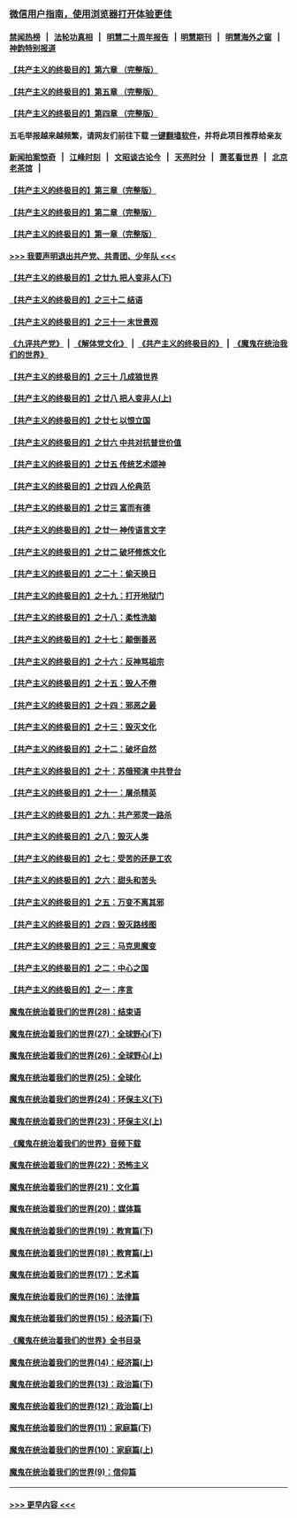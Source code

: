 ### [微信用户指南，使用浏览器打开体验更佳](https://github.com/gfw-breaker/banned-news1/blob/master/indexes/wechat-guide.md?t=0)
#### [禁闻热榜](热点新闻.md?t=0)  &nbsp;&nbsp;|&nbsp;&nbsp; [法轮功真相](https://github.com/gfw-breaker/truth/blob/master/README.md?t=0) &nbsp;&nbsp;|&nbsp;&nbsp; [明慧二十周年报告](https://github.com/gfw-breaker/mh-reports/blob/master/README.md?t=0) &nbsp;&nbsp;|&nbsp;&nbsp;[明慧期刊](https://github.com/gfw-breaker/mh-qikan) &nbsp;&nbsp;|&nbsp;&nbsp; [明慧海外之窗](https://github.com/gfw-breaker/mh-news/blob/master/README.md?t=0) &nbsp;&nbsp;|&nbsp;&nbsp; [神韵特别报道](https://github.com/gfw-breaker/mh-news/blob/master/shenyun.md?t=0)
#### [【共产主义的终极目的】第六章 （完整版）](../pages/nsc422/n11428913.md?t=02051311) 
#### [【共产主义的终极目的】第五章 （完整版）](../pages/nsc422/n11428912.md?t=02051311) 
#### [【共产主义的终极目的】第四章 （完整版）](../pages/nsc422/n11428907.md?t=02051311) 
#### 五毛举报越来越频繁，请网友们前往下载 [一键翻墙软件](https://github.com/gfw-breaker/ssr-accounts)，并将此项目推荐给亲友
#### [新闻拍案惊奇](https://github.com/gfw-breaker/banned-news1/blob/master/pages/link4.md) &nbsp;&nbsp;|&nbsp;&nbsp; [江峰时刻](https://github.com/gfw-breaker/banned-news1/blob/master/pages/link4.md) &nbsp;&nbsp;|&nbsp;&nbsp; [文昭谈古论今](https://github.com/gfw-breaker/banned-news1/blob/master/pages/link4.md) &nbsp;&nbsp;|&nbsp;&nbsp; [天亮时分](https://github.com/gfw-breaker/banned-news1/blob/master/pages/link4.md) &nbsp;&nbsp;|&nbsp;&nbsp; [萧茗看世界](https://github.com/gfw-breaker/banned-news1/blob/master/pages/link4.md) &nbsp;&nbsp;|&nbsp;&nbsp; [北京老茶馆](https://github.com/gfw-breaker/banned-news1/blob/master/pages/link4.md) &nbsp;&nbsp;|&nbsp;&nbsp; 
#### [【共产主义的终极目的】第三章（完整版）](../pages/nsc422/n11428848.md?t=02051311) 
#### [【共产主义的终极目的】第二章（完整版）](../pages/nsc422/n11428831.md?t=02051311) 
#### [【共产主义的终极目的】第一章（完整版）](../pages/nsc422/n11417651.md?t=02051311) 
#### [>>> 我要声明退出共产党、共青团、少年队 <<<](https://github.com/begood0513/goodnews/blob/master/quit/letter.md) 
#### [【共产主义的终极目的】之廿九 把人变非人(下)](../pages/nsc422/n11344140.md?t=02051311) 
#### [【共产主义的终极目的】之三十二 结语](../pages/nsc422/n11360535.md?t=02051311) 
#### [【共产主义的终极目的】之三十一 末世景观](../pages/nsc422/n11351129.md?t=02051311) 
#### [《九评共产党》](https://github.com/begood0513/9ping.md/blob/master/README.md) &nbsp;|&nbsp; [《解体党文化》](../../../../jtdwh.md/blob/master/README.md)  &nbsp;|&nbsp; [《共产主义的终极目的》](../../../../gczydzjmd.md/blob/master/README.md) &nbsp;|&nbsp; [《魔鬼在统治我们的世界》](../../../../mgztzwmdsj.md/blob/master/README.md) 
#### [【共产主义的终极目的】之三十 几成狼世界](../pages/nsc422/n11348280.md?t=02051311) 
#### [【共产主义的终极目的】之廿八 把人变非人(上)](../pages/nsc422/n11340492.md?t=02051311) 
#### [【共产主义的终极目的】之廿七 以恨立国](../pages/nsc422/n11336944.md?t=02051311) 
#### [【共产主义的终极目的】之廿六 中共对抗普世价值](../pages/nsc422/n11324785.md?t=02051311) 
#### [【共产主义的终极目的】之廿五 传统艺术颂神](../pages/nsc422/n11296396.md?t=02051311) 
#### [【共产主义的终极目的】之廿四 人伦典范](../pages/nsc422/n11296397.md?t=02051311) 
#### [【共产主义的终极目的】之廿三 富而有德](../pages/nsc422/n11283598.md?t=02051311) 
#### [【共产主义的终极目的】之廿一 神传语言文字](../pages/nsc422/n11263265.md?t=02051311) 
#### [【共产主义的终极目的】之廿二 破坏修炼文化](../pages/nsc422/n11245728.md?t=02051311) 
#### [【共产主义的终极目的】之二十：偷天换日](../pages/nsc422/n11238846.md?t=02051311) 
#### [【共产主义的终极目的】之十九：打开地狱门](../pages/nsc422/n11206376.md?t=02051311) 
#### [【共产主义的终极目的】之十八：柔性洗脑](../pages/nsc422/n11199994.md?t=02051311) 
#### [【共产主义的终极目的】之十七：颠倒善恶](../pages/nsc422/n11179782.md?t=02051311) 
#### [【共产主义的终极目的】之十六：反神骂祖宗](../pages/nsc422/n11166798.md?t=02051311) 
#### [【共产主义的终极目的】之十五：毁人不倦](../pages/nsc422/n11166792.md?t=02051311) 
#### [【共产主义的终极目的】之十四：邪恶之最](../pages/nsc422/n11150249.md?t=02051311) 
#### [【共产主义的终极目的】之十三：毁灭文化](../pages/nsc422/n11135227.md?t=02051311) 
#### [【共产主义的终极目的】之十二：破坏自然](../pages/nsc422/n11135214.md?t=02051311) 
#### [【共产主义的终极目的】之十：苏俄预演 中共登台](../pages/nsc422/n11118424.md?t=02051311) 
#### [【共产主义的终极目的】之十一：屠杀精英](../pages/nsc422/n11118442.md?t=02051311) 
#### [【共产主义的终极目的】之九：共产邪灵一路杀](../pages/nsc422/n11114139.md?t=02051311) 
#### [【共产主义的终极目的】之八：毁灭人类](../pages/nsc422/n11108503.md?t=02051311) 
#### [【共产主义的终极目的】之七：受苦的还是工农](../pages/nsc422/n11101809.md?t=02051311) 
#### [【共产主义的终极目的】之六：甜头和苦头](../pages/nsc422/n11096971.md?t=02051311) 
#### [【共产主义的终极目的】之五：万变不离其邪](../pages/nsc422/n11091285.md?t=02051311) 
#### [【共产主义的终极目的】之四：毁灭路线图](../pages/nsc422/n11086284.md?t=02051311) 
#### [【共产主义的终极目的】之三：马克思魔变](../pages/nsc422/n11061941.md?t=02051311) 
#### [【共产主义的终极目的】之二：中心之国](../pages/nsc422/n11047728.md?t=02051311) 
#### [【共产主义的终极目的】之一：序言](../pages/nsc422/n11086077.md?t=02051311) 
#### [魔鬼在统治着我们的世界(28)：结束语](../pages/nsc422/n10936246.md?t=02051311) 
#### [魔鬼在统治着我们的世界(27)：全球野心(下)](../pages/nsc422/n10928319.md?t=02051311) 
#### [魔鬼在统治着我们的世界(26)：全球野心(上)](../pages/nsc422/n10900318.md?t=02051311) 
#### [魔鬼在统治着我们的世界(25)：全球化](../pages/nsc422/n10788205.md?t=02051311) 
#### [魔鬼在统治着我们的世界(24)：环保主义(下)](../pages/nsc422/n10695307.md?t=02051311) 
#### [魔鬼在统治着我们的世界(23)：环保主义(上)](../pages/nsc422/n10688613.md?t=02051311) 
#### [《魔鬼在统治着我们的世界》音频下载](../pages/nsc422/n10635553.md?t=02051311) 
#### [魔鬼在统治着我们的世界(22)：恐怖主义](../pages/nsc422/n10614727.md?t=02051311) 
#### [魔鬼在统治着我们的世界(21)：文化篇](../pages/nsc422/n10597706.md?t=02051311) 
#### [魔鬼在统治着我们的世界(20)：媒体篇](../pages/nsc422/n10586579.md?t=02051311) 
#### [魔鬼在统治着我们的世界(19)：教育篇(下)](../pages/nsc422/n10564808.md?t=02051311) 
#### [魔鬼在统治着我们的世界(18)：教育篇(上)](../pages/nsc422/n10526970.md?t=02051311) 
#### [魔鬼在统治着我们的世界(17)：艺术篇](../pages/nsc422/n10499093.md?t=02051311) 
#### [魔鬼在统治着我们的世界(16)：法律篇](../pages/nsc422/n10485969.md?t=02051311) 
#### [魔鬼在统治着我们的世界(15)：经济篇(下)](../pages/nsc422/n10469975.md?t=02051311) 
#### [《魔鬼在统治着我们的世界》全书目录](../pages/nsc422/n10464261.md?t=02051311) 
#### [魔鬼在统治着我们的世界(14)：经济篇(上)](../pages/nsc422/n10457370.md?t=02051311) 
#### [魔鬼在统治着我们的世界(13)：政治篇(下)](../pages/nsc422/n10448270.md?t=02051311) 
#### [魔鬼在统治着我们的世界(12)：政治篇(上)](../pages/nsc422/n10444576.md?t=02051311) 
#### [魔鬼在统治着我们的世界(11)：家庭篇(下)](../pages/nsc422/n10440961.md?t=02051311) 
#### [魔鬼在统治着我们的世界(10)：家庭篇(上)](../pages/nsc422/n10435448.md?t=02051311) 
#### [魔鬼在统治着我们的世界(9)：信仰篇](../pages/nsc422/n10432159.md?t=02051311) 

----
#### [ >>> 更早内容 <<< ](../indexes/nsc422-earlier.md)
